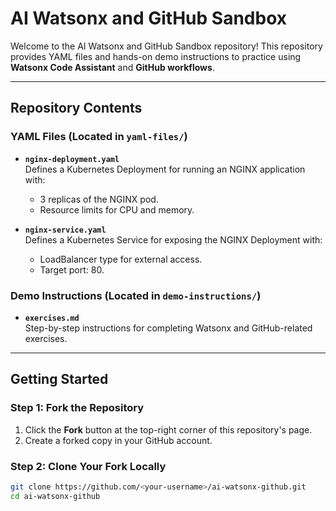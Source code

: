 # AI Watsonx and GitHub Sandbox

Welcome to the AI Watsonx and GitHub Sandbox repository! This repository provides YAML files and hands-on demo instructions to practice using **Watsonx Code Assistant** and **GitHub workflows**.

---

## Repository Contents

### YAML Files (Located in `yaml-files/`)
- **`nginx-deployment.yaml`**  
  Defines a Kubernetes Deployment for running an NGINX application with:
  - 3 replicas of the NGINX pod.
  - Resource limits for CPU and memory.

- **`nginx-service.yaml`**  
  Defines a Kubernetes Service for exposing the NGINX Deployment with:
  - LoadBalancer type for external access.
  - Target port: 80.

### Demo Instructions (Located in `demo-instructions/`)
- **`exercises.md`**  
  Step-by-step instructions for completing Watsonx and GitHub-related exercises.

---

## Getting Started

### Step 1: Fork the Repository
1. Click the **Fork** button at the top-right corner of this repository's page.
2. Create a forked copy in your GitHub account.

### Step 2: Clone Your Fork Locally
```bash
git clone https://github.com/<your-username>/ai-watsonx-github.git
cd ai-watsonx-github
